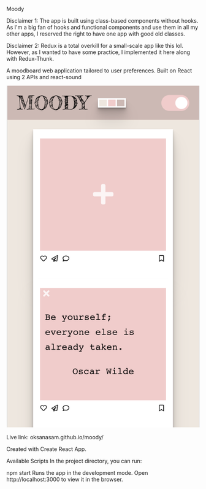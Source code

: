 Moody

Disclaimer 1: The app is built using class-based components without hooks. As I'm a big fan of hooks and functional components and use them in all my other apps, I reserved the right to have one app with good old classes.

Disclaimer 2: Redux is a total overkill for a small-scale app like this lol. However, as I wanted to have some practice, I implemented it here along with Redux-Thunk. 

A moodboard web application tailored to user preferences. Built on React using 2 APIs and react-sound

![profile](https://github.com/OksanaSam/moody/blob/master/MoodyPixel.png)

Live link: oksanasam.github.io/moody/

Created with Create React App.

Available Scripts
In the project directory, you can run:

npm start
Runs the app in the development mode.
Open http://localhost:3000 to view it in the browser.
